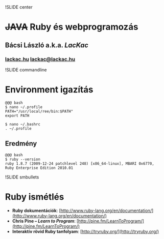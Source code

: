 !SLIDE center
# <del>JAVA</del> Ruby és webprogramozás

## **Bácsi László a.k.a. *LacKac***

### [lackac.hu](http://lackac.hu) lackac@lackac.hu

!SLIDE commandline
# Environment igazítás

    @@@ bash
    $ nano ~/.profile
    PATH="/usr/local/ree/bin:$PATH"
    export PATH

    $ nano ~/.bashrc
    . ~/.profile

## Eredmény

    @@@ bash
    $ ruby --version
    ruby 1.8.7 (2009-12-24 patchlevel 248) [x86_64-linux], MBARI 0x6770, Ruby Enterprise Edition 2010.01


!SLIDE smbullets
# Ruby ismétlés #

* **Ruby dokumentációk**:
[http://www.ruby-lang.org/en/documentation/](http://www.ruby-lang.org/en/documentation/)
* **Chris Pine – *Learn to Program***: [http://pine.fm/LearnToProgram/](http://pine.fm/LearnToProgram/)
* **Interaktív rövid Ruby tanfolyam**: [http://tryruby.org/](http://tryruby.org/)
